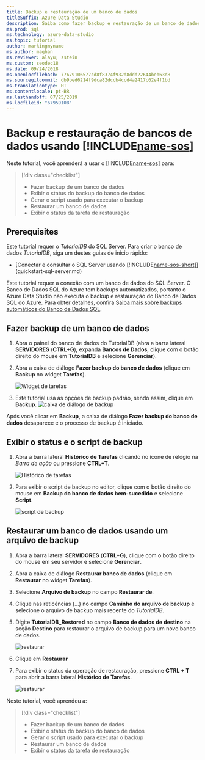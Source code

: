 ```yaml
---
title: Backup e restauração de um banco de dados
titleSuffix: Azure Data Studio
description: Saiba como fazer backup e restauração de um banco de dados usando o Azure Data Studio
ms.prod: sql
ms.technology: azure-data-studio
ms.topic: tutorial
author: markingmyname
ms.author: maghan
ms.reviewer: alayu; sstein
ms.custom: seodec18
ms.date: 09/24/2018
ms.openlocfilehash: 77679106577cd8f8374f932d8ddd22644beb63d8
ms.sourcegitcommit: db9bed6214f9dca82dccb4ccd4a2417c62e4f1bd
ms.translationtype: HT
ms.contentlocale: pt-BR
ms.lasthandoff: 07/25/2019
ms.locfileid: "67959108"
---
```

# <a name="backup-and-restore-databases-using-includename-sosincludesname-sos-shortmd"></a>Backup e restauração de bancos de dados usando [!INCLUDE[name-sos](../includes/name-sos-short.md)]

Neste tutorial, você aprenderá a usar o [!INCLUDE[name-sos](../includes/name-sos-short.md)] para:
> [!div class="checklist"]
> * Fazer backup de um banco de dados 
> * Exibir o status do backup do banco de dados
> * Gerar o script usado para executar o backup
> * Restaurar um banco de dados
> * Exibir o status da tarefa de restauração

## <a name="prerequisites"></a>Prerequisites

Este tutorial requer o *TutorialDB* do SQL Server. Para criar o banco de dados *TutorialDB*, siga um destes guias de início rápido:

- [Conectar e consultar o SQL Server usando [!INCLUDE[name-sos-short](../includes/name-sos-short.md)]](quickstart-sql-server.md)

Este tutorial requer a conexão com um banco de dados do SQL Server. O Banco de Dados SQL do Azure tem backups automatizados, portanto o Azure Data Studio não executa o backup e restauração do Banco de Dados SQL do Azure. Para obter detalhes, confira [Saiba mais sobre backups automáticos do Banco de Dados SQL](https://docs.microsoft.com/azure/sql-database/sql-database-automated-backups).

## <a name="backup-a-database"></a>Fazer backup de um banco de dados

1. Abra o painel do banco de dados do TutorialDB (abra a barra lateral **SERVIDORES** (**CTRL+G**), expanda **Bancos de Dados**, clique com o botão direito do mouse em **TutorialDB** e selecione **Gerenciar**).

2. Abra a caixa de diálogo **Fazer backup do banco de dados** (clique em **Backup** no widget **Tarefas**).

   ![Widget de tarefas](./media/tutorial-backup-restore-sql-server/tasks.png)

3. Este tutorial usa as opções de backup padrão, sendo assim, clique em **Backup**.
   ![caixa de diálogo de backup](./media/tutorial-backup-restore-sql-server/backup-dialog.png)

Após você clicar em **Backup**, a caixa de diálogo **Fazer backup do banco de dados** desaparece e o processo de backup é iniciado.

## <a name="view-the-backup-status-and-view-the-backup-script"></a>Exibir o status e o script de backup

1. Abra a barra lateral **Histórico de Tarefas** clicando no ícone de relógio na *Barra de ação* ou pressione **CTRL+T**.

   ![Histórico de tarefas](./media/tutorial-backup-restore-sql-server/task-history.png)

2. Para exibir o script de backup no editor, clique com o botão direito do mouse em **Backup do banco de dados bem-sucedido** e selecione **Script**.

   ![script de backup](./media/tutorial-backup-restore-sql-server/task-script.png) 

## <a name="restore-a-database-from-a-backup-file"></a>Restaurar um banco de dados usando um arquivo de backup


1. Abra a barra lateral **SERVIDORES** (**CTRL+G**), clique com o botão direito do mouse em seu servidor e selecione **Gerenciar**. 

2. Abra a caixa de diálogo **Restaurar banco de dados** (clique em **Restaurar** no widget **Tarefas**).

2. Selecione **Arquivo de backup** no campo **Restaurar de**. 

3. Clique nas reticências (...) no campo **Caminho do arquivo de backup** e selecione o arquivo de backup mais recente do *TutorialDB*.

3. Digite **TutorialDB_Restored** no campo **Banco de dados de destino** na seção **Destino** para restaurar o arquivo de backup para um novo banco de dados.

   ![restaurar](./media/tutorial-backup-restore-sql-server/restore.png)

4. Clique em **Restaurar**

5. Para exibir o status da operação de restauração, pressione **CTRL + T** para abrir a barra lateral **Histórico de Tarefas**.

   ![restaurar](./media/tutorial-backup-restore-sql-server/task-history-restore.png)


Neste tutorial, você aprendeu a:
> [!div class="checklist"]
> * Fazer backup de um banco de dados 
> * Exibir o status do backup do banco de dados
> * Gerar o script usado para executar o backup
> * Restaurar um banco de dados
> * Exibir o status da tarefa de restauração

